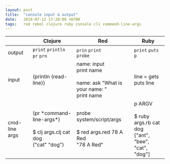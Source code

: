 ```yaml
---
layout: post
title:  "console input & output"
date:   2018-07-12 17:20:00 +0700
tags:   red rebol clojure ruby console cli command-line-args
---
```


|   | Clojure | Red | Ruby |
| - | ------- | --- | ---- |
| output  | `print` `println`<br/>`pr` `prn`  | `prin` `print`<br/>`probe`  | `print` `puts`<br/>`p` |
| input  | (println (read-line))  | name: input<br/>print name<br/><br/>name: ask "What is your name: "<br/>print name | line = gets<br/>puts line  |
| cmd-line args  | (pr \*command-line-args\*)<br/><br/>$ clj args.clj cat dog<br/>("cat" "dog") | probe system/script/args<br/><br/>$ red args.red 78 A Red<br/>"78 A Red" | p ARGV<br/><br/>$ ruby args.rb cat dog<br/>["ant", "bee", "cat", "dog"]  |
